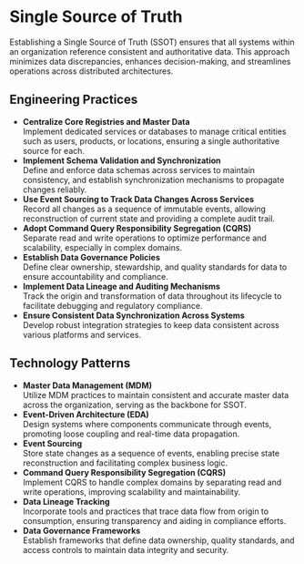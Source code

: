 # Single Source of Truth

Establishing a Single Source of Truth (SSOT) ensures that all systems within an organization reference consistent and authoritative data. This approach minimizes data discrepancies, enhances decision-making, and streamlines operations across distributed architectures.

## Engineering Practices

- **Centralize Core Registries and Master Data**  
  Implement dedicated services or databases to manage critical entities such as users, products, or locations, ensuring a single authoritative source for each.
- **Implement Schema Validation and Synchronization**  
  Define and enforce data schemas across services to maintain consistency, and establish synchronization mechanisms to propagate changes reliably.
- **Use Event Sourcing to Track Data Changes Across Services**  
  Record all changes as a sequence of immutable events, allowing reconstruction of current state and providing a complete audit trail.
- **Adopt Command Query Responsibility Segregation (CQRS)**  
  Separate read and write operations to optimize performance and scalability, especially in complex domains.
- **Establish Data Governance Policies**  
  Define clear ownership, stewardship, and quality standards for data to ensure accountability and compliance.
- **Implement Data Lineage and Auditing Mechanisms**  
  Track the origin and transformation of data throughout its lifecycle to facilitate debugging and regulatory compliance.
- **Ensure Consistent Data Synchronization Across Systems**  
  Develop robust integration strategies to keep data consistent across various platforms and services.

## Technology Patterns

- **Master Data Management (MDM)**  
  Utilize MDM practices to maintain consistent and accurate master data across the organization, serving as the backbone for SSOT.
- **Event-Driven Architecture (EDA)**  
  Design systems where components communicate through events, promoting loose coupling and real-time data propagation.
- **Event Sourcing**  
  Store state changes as a sequence of events, enabling precise state reconstruction and facilitating complex business logic.
- **Command Query Responsibility Segregation (CQRS)**  
  Implement CQRS to handle complex domains by separating read and write operations, improving scalability and maintainability.
- **Data Lineage Tracking**  
  Incorporate tools and practices that trace data flow from origin to consumption, ensuring transparency and aiding in compliance efforts.
- **Data Governance Frameworks**  
  Establish frameworks that define data ownership, quality standards, and access controls to maintain data integrity and security. 
